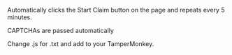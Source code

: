 Automatically clicks the Start Claim button on the page and repeats every 5 minutes.

CAPTCHAs are passed automatically

Change .js for .txt and add to your TamperMonkey.
